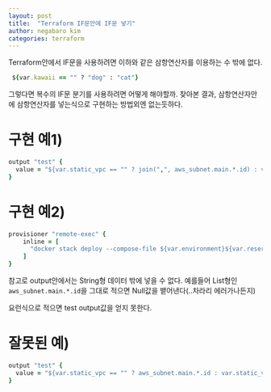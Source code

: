 ```yaml
---
layout: post
title:  "Terraform IF문안에 IF문 넣기"
author: negabaro kim
categories: terraform
---
```



Terraform안에서 IF문을 사용하려면 이하와 같은 삼항연산자를 이용하는 수 밖에 없다.

```ruby
 ${var.kawaii == "" ? "dog" : "cat"}
```

그렇다면 복수의 IF문 분기를 사용하려면 어떻게 해야할까.
찾아본 결과, 삼항연산자안에 삼항연산자를 넣는식으로 구현하는 방법외엔 없는듯하다.

# 구현 예1)

```ruby
output "test" {
  value = "${var.static_vpc == "" ? join(",", aws_subnet.main.*.id) : var.static_vpc == "vpc-xx" ? join(",",var.static_subnets) : join(",",data.aws_subnet_ids.static_vpc.ids) }"
}
```

# 구현 예2)

```ruby
provisioner "remote-exec" {
    inline = [
      "docker stack deploy --compose-file ${var.environment}${var.reservation_mode == 1 ? "-reservation" : ""}-${var.mount_status == 1 ? "mount" : "default"}.yml blue --with-registry-auth",
    ]
}
```


참고로 output안에서는 String형 데이터 밖에 넣을 수 없다.
예를들어 List형인 `aws_subnet.main.*.id`을 그대로 적으면 Null값을 뱉어낸다(..차라리 에러가나든지)

요런식으로 적으면 test output값을 얻지 못한다.

# 잘못된 예)

```ruby
output "test" {
  value = "${var.static_vpc == "" ? aws_subnet.main.*.id : var.static_vpc == "vpc-xx" ? join(",",var.static_subnets) : join(",",data.aws_subnet_ids.static_vpc.ids) }"
}
```



  